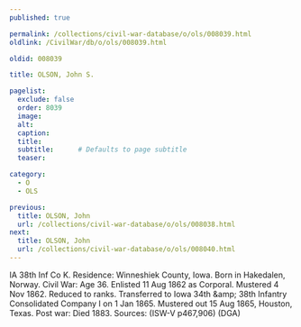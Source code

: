 ```yaml
---
published: true

permalink: /collections/civil-war-database/o/ols/008039.html
oldlink: /CivilWar/db/o/ols/008039.html

oldid: 008039

title: OLSON, John S.

pagelist:
  exclude: false
  order: 8039
  image: 
  alt:
  caption:
  title:
  subtitle:      # Defaults to page subtitle
  teaser:

category: 
  - O 
  - OLS

previous:
  title: OLSON, John
  url: /collections/civil-war-database/o/ols/008038.html  
next:
  title: OLSON, John
  url: /collections/civil-war-database/o/ols/008040.html   
---
```

IA 38th Inf Co K. Residence: Winneshiek County, Iowa. Born in Hakedalen, Norway. Civil War: Age 36. Enlisted 11 Aug 1862 as Corporal. Mustered 4 Nov 1862. Reduced to ranks. Transferred to Iowa 34th &amp;amp; 38th Infantry Consolidated Company I on 1 Jan 1865. Mustered out 15 Aug 1865, Houston, Texas. Post war: Died 1883. Sources: (ISW-V p467,906) (DGA)
